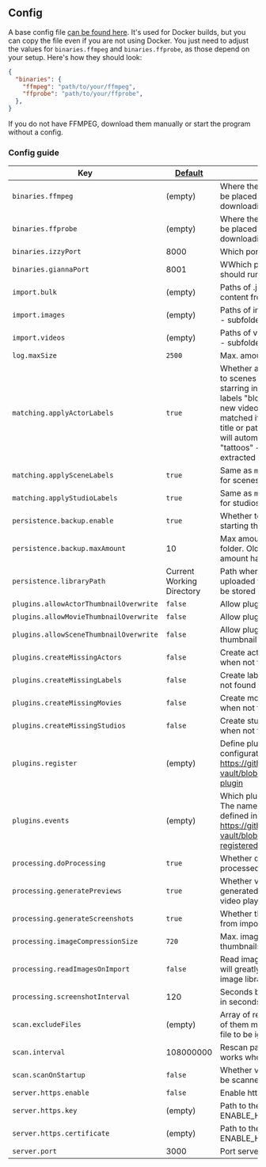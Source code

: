 ## Config

A base config file [can be found here](https://github.com/boi123212321/porn-vault/blob/dev/config.json.example). It's used for Docker builds, but you can copy the file even if you are not using Docker.
You just need to adjust the values for `binaries.ffmpeg` and `binaries.ffprobe`, as those depend on your setup. Here's how they should look:
```json
{
  "binaries": {
    "ffmpeg": "path/to/your/ffmpeg",
    "ffprobe": "path/to/your/ffprobe",
  },
}
```

If you do not have FFMPEG, download them manually or start the program without a config.

### Config guide

| Key                                        | [Default](https://github.com/boi123212321/porn-vault/blob/dev/src/config/default.ts) | Description                                                                                                                                                                                                                                                                                                                                                                                   |
| ------------------------------------------ | ---------------------------------- | --------------------------------------------------------------------------------------------------------------------------------------------------------------------------------------------------------------------------------------------------------------------------------------------------------------------------------------------------------------------------------------------- |
| `binaries.ffmpeg`                              | (empty)                            | Where the ffmpeg binary is located; will be placed in working directory when downloading using the setup                                                                                                                                                                                                                                                                                      |
| `binaries.ffprobe`                             | (empty)                            | Where the ffprobe binary is located; will be placed in working directory when downloading using the setup                                                                                                                                                                                                                                                                                     |
| `binaries.izzyPort`                              | 8000                            | Which port Izzy (database) should run on                                                                                                                                                                                                                                                                                      |
| `binaries.giannaPort`                             | 8001                            | WWhich port Gianna (handles search) should run on                                                                                                                                                                                                                                                                                     |
| `import.bulk`                        | (empty)                            | Paths of .json or .yaml files to import content from                                                                                                                                                                                                                                                                                                                                          |
| `import.images`                              | (empty)                            | Paths of image files that will be imported - subfolders will be searched recursively                                                                                                                                                                                                                                                                                                          |
| `import.videos`                              | (empty)                            | Paths of video files that will be imported - subfolders will be searched recursively                                                                                                                                                                                                                                                                                                          |
| `log.maxSize`                             | `2500`                             | Max. amount of logs to store                                                                                                                                                                                                                                                                                                                                                                  |
| `matching.applyActorLabels`                       | `true`                             | Whether actor labels should be applied to scenes and images the actor is starring in. Example: Kali Roses has labels "blonde" & "tattoos". Importing a new video featuring Kali Roses (will be matched if "Kali Roses" is in the video title or path), the newly created scene will automatically inherit "blonde" & "tattoos" + other labels that have been extracted from the title or path |
| `matching.applySceneLabels`                      | `true`                             | Same as `matching.applyActorLabels`, but for scenes                                                                                                                                                     |
| `matching.applyStudioLabels`                      | `true`                             | Same as `matching.applyActorLabels`, but for studios                                                                                                                                                     |
| `persistence.backup.enable`                        | `true`                             | Whether to create a backup when starting the server                                                                                                                                                                                                                                                                                                                                           |
| `persistence.backup.maxAmount`                        | 10                                 | Max amount of backups in backups/ folder. Oldest one will be deleted, if max amount has been reached.                                                                                                                                                                                                                                                                                         |
| `persistence.libraryPath`                             | Current Working Directory          | Path where the library (.db files & uploaded files & processed images) will be stored                                                                                                                                                                                                                                                                                                         |
| `plugins.allowActorThumbnailOverwrite` | `false`                            | Allow plugins to overwrite actor images                                                                                                                                                                                                                                                                                                                                                       |
| `plugins.allowMovieThumbnailOverwrite` | `false`                            | Allow plugins to overwrite movie images                                                                                                                                                                                                                                                                                                                                                       |
| `plugins.allowSceneThumbnailOverwrite` | `false`                            | Allow plugins to overwrite scene thumbnail                                                                                                                                                                                                                                                                                                                                                    |
| `plugins.createMissingActors`                    | `false`                            | Create actors returned from plugins when not found in library                                                                                                                                                                                                                                                                                                                                 |
| `plugins.createMissingLabels`                    | `false`                            | Create labels returned from plugins when not found in library                                                                                                                                                                                                                                                                                                                                 |
| `plugins.createMissingMovies`                    | `false`                            | Create movies returned from plugins when not found in library                                                                                                                                                                                                                                                                                                                                 |
| `plugins.createMissingStudios`                   | `false`                            | Create studio returned from plugins when not found in library                                                                                                                                                                                                                                                                                                                                 |
| `plugins.register`                   | (empty)                            | Define plugins and their own configuration. See https://github.com/boi123212321/porn-vault/blob/dev/doc/config.md#register-plugin                                                                                                                                                                                                                                                                                                                                                                                       |
| `plugins.events`                   | (empty)                            | Which plugins to run for which events. The names of the plugins are the names defined in `plugins.register`. See https://github.com/boi123212321/porn-vault/blob/dev/doc/config.md#run-registered-plugin                                                                                                                                                                                                                                                                                                                                 |
| `processing.doProcessing`                            | `true`                             | Whether queued scenes should be processed                                                                                                                                                                                                                                                                                                                                                     |
| `processing.generatePreviews`                        | `true`                             | Whether video preview should be generated from imported videos (used in video player)                                                                                                                                                                                                                                                                                                         |
| `processing.generateScreenshots`                     | `true`                             | Whether thumbnails should be extracted from imported videos                                                                                                                                                                                                                                                                                                                                   |
| `processing.imageCompressionSize`                      | `720`                              | Max. image width to compress thumbnails etc to                                                                                                                                                                                                                                                                                                                                                |
| `processing.readImagesOnImport`                    | `false`                            | Read image dimensions/hash on import, will greatly increase import time for a big image library (10000+)                                                                                                                                                                                                                                                                                      |
| `processing.screenshotInterval`                      | 120                                | Seconds between thumbnail snapshots in seconds                                                                                                                                                                                                                                                                                                                                                |
| `scan.excludeFiles`                            | (empty)                            | Array of regular expressions that, if any of them match a file name, will cause the file to be ignored                                                                                                                                                                                                                                                                                        |
| `scan.interval`                            | 108000000                          | Rescan paths all X milliseconds - only works when `SCAN_ON_STARTUP` is enabled                                                                                                                                                                                                                                                                                                                |
| `scan.scanOnStartup`                          | `false`                            | Whether video and image paths should be scanned                                                                                                                                                                                                                                                                                                                                               |
| `server.https.enable`                             | `false`                            | Enable https instead of http                                                                                                                                                                                                                                                                                                                                                                  |
| `server.https.key`                                | (empty)                            | Path to the ssl key file used if ENABLE_HTTPS is activated                                                                                                                                                                                                                                                                                                                                    |
| `server.https.certificate`                               | (empty)                            | Path to the ssl cert file used if ENABLE_HTTPS is activated                                                                                                                                                                                                                                                                                                                                   |
| `server.port`                                     | 3000                               | Port server is running on                                                                                                                                                                                                                                                                                                                                                                     |
